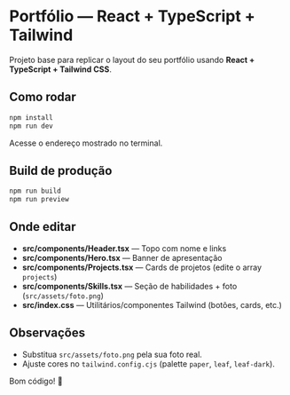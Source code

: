 # Portfólio — React + TypeScript + Tailwind

Projeto base para replicar o layout do seu portfólio usando **React + TypeScript + Tailwind CSS**.

## Como rodar

```bash
npm install
npm run dev
```

Acesse o endereço mostrado no terminal.

## Build de produção

```bash
npm run build
npm run preview
```

## Onde editar

- **src/components/Header.tsx** — Topo com nome e links
- **src/components/Hero.tsx** — Banner de apresentação
- **src/components/Projects.tsx** — Cards de projetos (edite o array `projects`)
- **src/components/Skills.tsx** — Seção de habilidades + foto (`src/assets/foto.png`)
- **src/index.css** — Utilitários/componentes Tailwind (botões, cards, etc.)

## Observações

- Substitua `src/assets/foto.png` pela sua foto real.
- Ajuste cores no `tailwind.config.cjs` (palette `paper`, `leaf`, `leaf-dark`).

Bom código! 🚀
